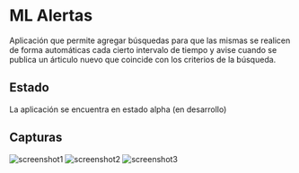 # ML Alertas

Aplicación que permite agregar búsquedas para que las mismas se realicen de forma automáticas cada cierto intervalo de tiempo y avise cuando se publica un árticulo nuevo que coincide con los criterios de la búsqueda.

## Estado

La aplicación se encuentra en estado alpha (en desarrollo)

## Capturas

![screenshot1](https://user-images.githubusercontent.com/75378876/185560633-e2228a0f-88b3-4056-9b94-0f2d034ffa6c.png) 
![screenshot2](https://user-images.githubusercontent.com/75378876/185560636-e231139b-a39f-412f-88c1-c376c25bb82d.png) 
![screenshot3](https://user-images.githubusercontent.com/75378876/185560640-3287850e-2adb-43b9-9013-685f26f9a9f4.png)
